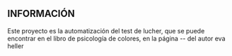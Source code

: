 ## INFORMACIÓN 

Este proyecto es la automatización del test de lucher, que se puede encontrar en el libro de psicología de colores, en la página -- del autor eva heller